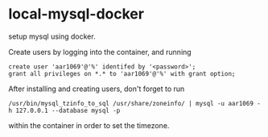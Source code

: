 # local-mysql-docker

setup mysql using docker.

Create users by logging into the container, and running

```mysql -u root -h 127.0.0.1 -p
create user 'aar1069'@'%' identifed by '<password>';
grant all privileges on *.* to 'aar1069'@'%' with grant option;
```

After installing and creating users, don't forget to run 
```
/usr/bin/mysql_tzinfo_to_sql /usr/share/zoneinfo/ | mysql -u aar1069 -h 127.0.0.1 --database mysql -p
``` 
within the container in order to set the timezone.
